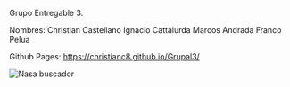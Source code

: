 Grupo Entregable 3.

Nombres:
Christian Castellano
Ignacio Cattalurda
Marcos Andrada
Franco Pelua



Github Pages: https://christianc8.github.io/Grupal3/



![Nasa buscador](https://user-images.githubusercontent.com/110044310/189139811-0b67be83-fb21-4a96-9a0b-28d28a3be6f8.png)

